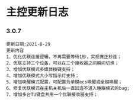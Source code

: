 # 主控更新日志

### 3.0.7

	更新日期:2021-8-29
	更新内容
	1、优化优联连接逻辑，不再需要等待1秒，实现真正秒连；
	2、优联支持三个设备，可以在三个接收器之间瞬间切换；
	3、增加优联模式多媒体按键支持；
	4、增加优联模式大小写指示灯支持；
	5、增加唤醒模式配置，可配置为单键ecs唤醒或全键唤醒；
	6、修复优联模式在主机关机后一直回连不进入睡眠模式的bug;
	7、增加多台TU键盘共用一个优联接收器支持；
	



